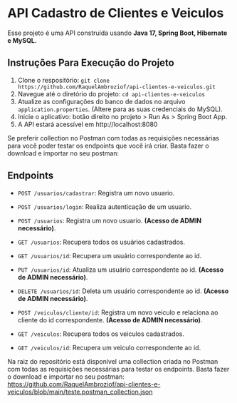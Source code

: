 # API Cadastro de Clientes e Veiculos

Esse projeto é uma API construída usando **Java 17, Spring Boot, Hibernate e MySQL.**

## Instruções Para Execução do Projeto

1. Clone o respositório: `git clone https://github.com/RaquelAmbroziof/api-clientes-e-veiculos.git`
2. Navegue até o diretório do projeto: `cd api-clientes-e-veiculos`
3. Atualize as configurações do banco de dados no arquivo `application.properties`. (Altere para as suas credenciais do MySQL).
4. Inicie o aplicativo: botão direito no projeto > Run As > Spring Boot App.
5. A API estará acessível em http://localhost:8080

Se preferir collection no Postman com todas as requisições necessárias para você poder testar os endpoints que você irá criar. Basta fazer o download e importar no seu postman:

## Endpoints

- `POST /usuarios/cadastrar`: Registra um novo usuario.
- `POST /usuarios/login`: Realiza autenticação de um usuario. 
- `POST /usuarios`: Registra um novo usuario. **(Acesso de ADMIN necessário)**.
- `GET /usuarios`: Recupera todos os usuários cadastrados.
- `GET /usuarios/id`: Recupera um usuário correspondente ao id.
- `PUT /usuarios/id`: Atualiza um usuário correspondente ao id. **(Acesso de ADMIN necessário)**.
- `DELETE /usuarios/id`: Deleta um usuário correspondente ao id. **(Acesso de ADMIN necessário)**.

- `POST /veiculos/cliente/id`: Registra um novo veiculo e relaciona ao cliente do id correspondente. **(Acesso de ADMIN necessário)**.
- `GET /veiculos`: Recupera todos os veiculos cadastrados.
- `GET /veiculos/id`: Recupera um veiculo correspondente ao id.

 
Na raiz do repositório está disponível uma collection criada no Postman com todas as requisições necessárias para testar os endpoints. Basta fazer o download e importar no seu postman: https://github.com/RaquelAmbroziof/api-clientes-e-veiculos/blob/main/teste.postman_collection.json

  

